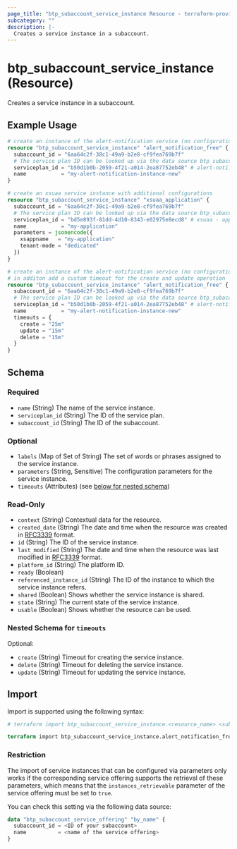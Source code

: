 ```yaml
---
page_title: "btp_subaccount_service_instance Resource - terraform-provider-btp"
subcategory: ""
description: |-
  Creates a service instance in a subaccount.
---
```


# btp_subaccount_service_instance (Resource)

Creates a service instance in a subaccount.

## Example Usage

```terraform
# create an instance of the alert-notification service (no configuration necessary)
resource "btp_subaccount_service_instance" "alert_notification_free" {
  subaccount_id = "6aa64c2f-38c1-49a9-b2e8-cf9fea769b7f"
  # The service plan ID can be looked up via the data source btp_subaccount_service_plan
  serviceplan_id = "b50d1b0b-2059-4f21-a014-2ea87752eb48" # alert-notification - free
  name           = "my-alert-notification-instance-new"
}

# create an xsuaa service instance with additional configurations
resource "btp_subaccount_service_instance" "xsuaa_application" {
  subaccount_id = "6aa64c2f-38c1-49a9-b2e8-cf9fea769b7f"
  # The service plan ID can be looked up via the data source btp_subaccount_service_plan
  serviceplan_id = "bd5e893f-81dd-4d10-8343-e02975e8ecd8" # xsuaa - application
  name           = "my-application"
  parameters = jsonencode({
    xsappname   = "my-application"
    tenant-mode = "dedicated"
  })
}

# create an instance of the alert-notification service (no configuration necessary)
# in additon add a custom timeout for the create and update operation
resource "btp_subaccount_service_instance" "alert_notification_free" {
  subaccount_id = "6aa64c2f-38c1-49a9-b2e8-cf9fea769b7f"
  # The service plan ID can be looked up via the data source btp_subaccount_service_plan
  serviceplan_id = "b50d1b0b-2059-4f21-a014-2ea87752eb48" # alert-notification - free
  name           = "my-alert-notification-instance-new"
  timeouts = {
    create = "25m"
    update = "15m"
    delete = "15m"
  }
}
```

<!-- schema generated by tfplugindocs -->
## Schema

### Required

- `name` (String) The name of the service instance.
- `serviceplan_id` (String) The ID of the service plan.
- `subaccount_id` (String) The ID of the subaccount.

### Optional

- `labels` (Map of Set of String) The set of words or phrases assigned to the service instance.
- `parameters` (String, Sensitive) The configuration parameters for the service instance.
- `timeouts` (Attributes) (see [below for nested schema](#nestedatt--timeouts))

### Read-Only

- `context` (String) Contextual data for the resource.
- `created_date` (String) The date and time when the resource was created in [RFC3339](https://www.ietf.org/rfc/rfc3339.txt) format.
- `id` (String) The ID of the service instance.
- `last_modified` (String) The date and time when the resource was last modified in [RFC3339](https://www.ietf.org/rfc/rfc3339.txt) format.
- `platform_id` (String) The platform ID.
- `ready` (Boolean)
- `referenced_instance_id` (String) The ID of the instance to which the service instance refers.
- `shared` (Boolean) Shows whether the service instance is shared.
- `state` (String) The current state of the service instance.
- `usable` (Boolean) Shows whether the resource can be used.

<a id="nestedatt--timeouts"></a>
### Nested Schema for `timeouts`

Optional:

- `create` (String) Timeout for creating the service instance.
- `delete` (String) Timeout for deleting the service instance.
- `update` (String) Timeout for updating the service instance.

## Import

Import is supported using the following syntax:

```terraform
# terraform import btp_subaccount_service_instance.<resource_name> <subaccount_id>,<service_instance_id>

terraform import btp_subaccount_service_instance.alert_notification_free 6aa64c2f-38c1-49a9-b2e8-cf9fea769b7f,6a55f158-41b5-4e63-aa77-84089fa0ab98
```


### Restriction
The import of service instances that can be configured via parameters only works if the corresponding service offering supports the retrieval of these parameters, which means that the `instances_retrievable` parameter of the service offering must be set to `true`.

You can check this setting via the following data source:

```terraform
data "btp_subaccount_service_offering" "by_name" {
  subaccount_id = <ID of your subaccount>
  name          = <name of the service offering>
}
```
